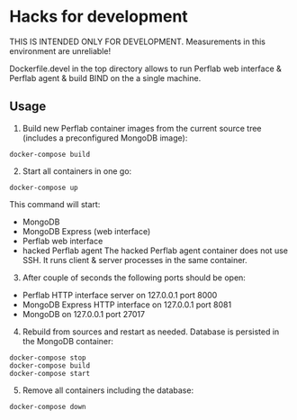 # Hacks for development

THIS IS INTENDED ONLY FOR DEVELOPMENT.
Measurements in this environment are unreliable!

Dockerfile.devel in the top directory allows to run Perflab web interface
& Perflab agent & build BIND on the a single machine.


## Usage

1. Build new Perflab container images from the current source tree
   (includes a preconfigured MongoDB image):
```
docker-compose build
```

2. Start all containers in one go:
```
docker-compose up
```
This command will start:
- MongoDB
- MongoDB Express (web interface)
- Perflab web interface
- hacked Perflab agent
The hacked Perflab agent container does not use SSH.
It runs client & server processes in the same container.

3. After couple of seconds the following ports should be open:
- Perflab HTTP interface server on 127.0.0.1 port 8000
- MongoDB Express HTTP interface on 127.0.0.1 port 8081
- MongoDB on 127.0.0.1 port 27017

4. Rebuild from sources and restart as needed.
Database is persisted in the MongoDB container:
```
docker-compose stop
docker-compose build
docker-compose start
```

5. Remove all containers including the database:
```
docker-compose down
```
